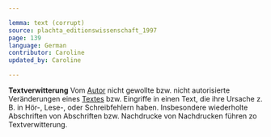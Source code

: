 ```yaml
---

lemma: text (corrupt)
source: plachta_editionswissenschaft_1997
page: 139
language: German
contributor: Caroline
updated_by: Caroline

---
```


**Textverwitterung** Vom [Autor](author.html) nicht gewollte bzw. nicht autorisierte Veränderungen eines [Textes](text.html) bzw. Eingriffe in einen Text, die ihre Ursache z. B. in Hör-, Lese-, oder Schreibfehlern haben. Insbesondere wiederholte Abschriften von Abschriften bzw. Nachdrucke von Nachdrucken führen zo Textverwitterung.
